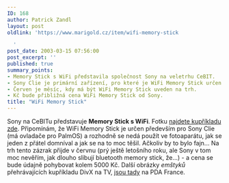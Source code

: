 ```yaml
---
ID: 168
author: Patrick Zandl
layout: post
oldlink: 'https://www.marigold.cz/item/wifi-memory-stick

  '
post_date: 2003-03-15 07:56:00
post_excerpt: ''
published: true
summary_points:
- Memory Stick s WiFi představila společnost Sony na veletrhu CeBIT.
- Sony Clie je primární zařízení, pro které je WiFi Memory Stick určen.
- Červen je měsíc, kdy má být WiFi Memory Stick uveden na trh.
- Kč bude přibližná cena WiFi Memory Stick od Sony.
title: "WiFi Memory Stick"
---
```


Sony na CeBITu představuje <STRONG>Memory Stick s WiFi</STRONG>. Fotku <A href="http://www.bargainpda.com/default.asp?newsID=1243&amp;showComments=true" target=_blank>najdete kupříkladu zde</A>. Připomínám, že WiFi Memory Stick je určen především pro Sony Clie (má ovladače pro PalmOS) a rozhodně se nedá použít ve fotoaparátu, jak se jeden z přátel domníval a jak se na to moc těšil. Ačkoliv by to bylo fajn... Na trh tento zázrak přijde v červnu (prý ještě letošního roku, ale Sony v tom moc nevěřím, jak dlouho slibují bluetooth memory stick, že...) - a cena se bude údajně pohybovat kolem 5000 Kč. Další obrázky <EM>emštyků</EM> přehrávajících kupříkladu DivX na TV, <A href="http://www.pdafrance.com/articles/newsitem.php?id=2429" target=_blank>jsou tady</A>&#160;na PDA France.